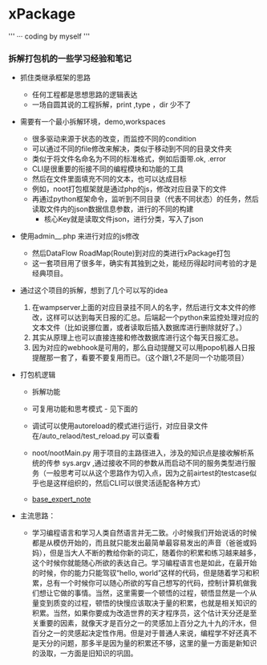 # xPackage

'''
··· coding by myself
'''

### 拆解打包机的一些学习经验和笔记

- 抓住类继承框架的思路

	- 任何工程都是思想思路的逻辑表达
	- 一场自圆其说的工程拆解，print ,type ，dir 少不了

- 需要有一个最小拆解环境，demo,workspaces

	- 很多驱动来源于状态的改变，而监控不同的condition
	- 可以通过不同的file修改来解决，类似于移动到不同的目录文件夹
	- 类似于将文件名命名为不同的标准格式，例如后面带.ok, .error
	- CLI是很重要的衔接不同的编程模块和功能的工具
	- 然后在文件里面填充不同的文本，也可以达成目标
	- 例如，noot打包框架就是通过php的js，修改对应目录下的文件
	- 再通过python框架命令，监听到不同目录（代表不同状态）的任务，然后读取文件内的json数据信息参数，进行的不同的构建
		- 核心Key就是读取文件json，进行分类，写入了json


- 使用admin__.php 来进行对应的js修改
	
	- 然后DataFlow RoadMap(Route)到对应的类进行xPackage打包
	- 这一套项目用了很多年，确实有其独到之处，能经历得起时间考验的才是经典项目。


- 通过这个项目的拆解，想到了几个可以写的idea
	
	1. 在wampserver上面的对应目录挂不同人的名字，然后进行文本文件的修改，这样可以达到每天日报的汇总。后端起一个python来监控处理对应的文本文件（比如说挪位置，或者读取后插入数据库进行删除就好了。）
	2. 其实从原理上也可以直接连接和修改数据库进行这个每天日报汇总。
	3. 因为对应的webhook是可用的，那么自动提醒又可以用popo机器人日报提醒那一套了，看要不要复用而已。（这个跟1,2不是同一个功能项目）

- 打包机逻辑

	- 拆解功能

	- 可复用功能和思考模式 - 见下面的

	- 调试可以使用autoreload的模式进行运行，对应目录文件在/auto_relaod/test_reload.py 可以查看

	- noot/nootMain.py 用于项目的主路径进入，涉及的知识点是接收解析系统的传参 sys.argv ,通过接收不同的参数从而启动不同的服务类型进行服务（一般思考可以从这个思路作为切入点，因为之前airtest的testcase似乎也是这样组织的，然后CLI可以很灵活适配各种方式）

	- [base_expert_note](../base_advanced_expert_note/README.md)


- 主流思路：
	
	- 学习编程语言和学习人类自然语言并无二致。小时候我们开始说话的时候都是从模仿开始的，而且就只能发出最简单最容易发出的声音（爸爸或妈妈），但是当大人不断的教给你新的词汇，随着你的积累和练习越来越多，这个时候你就能随心所欲的表达自己。学习编程语言也是如此，在最开始的时候，你的能力只能驾驭“hello, world”这样的代码，但是随着学习和积累，总有一个时候你可以随心所欲的写自己想写的代码，控制计算机做我们想让它做的事情。当然，这里需要一个顿悟的过程，顿悟显然是一个从量变到质变的过程，顿悟的快慢应该取决于量的积累，也就是相关知识的积累。当然，如果你要成为改造世界的天才程序员，这个估计天分还是至关重要的因素，就像天才是百分之一的灵感加上百分之九十九的汗水，但百分之一的灵感起决定性作用。但是对于普通人来说，编程学不好还真不是天分的问题，那多半是因为量的积累还不够，这里的量一方面是新知识的汲取，一方面是旧知识的巩固。
